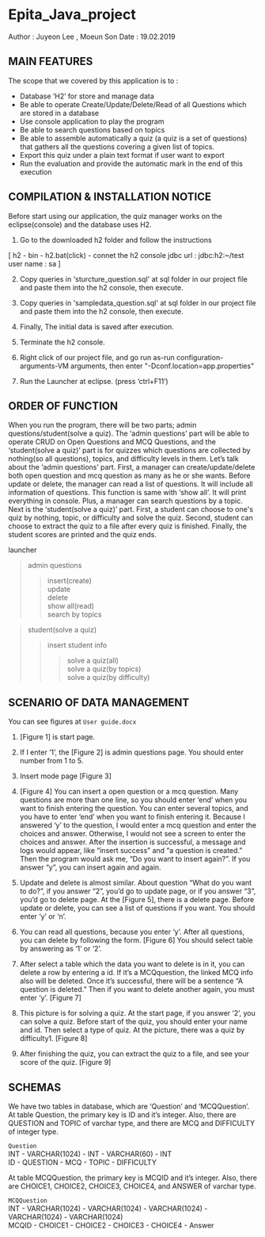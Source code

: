 # Epita_Java_project

Author : Juyeon Lee , Moeun Son
Date : 19.02.2019

## MAIN FEATURES

The scope that we covered by this application is to :
* Database ‘H2’ for store and manage data
* Be able to operate Create/Update/Delete/Read of all Questions which are stored in a database
*	Use console application to play the program
*	Be able to search questions based on topics
*	Be able to assemble automatically a quiz (a quiz is a set of questions) that gathers all the questions covering a given list of topics.
*	Export this quiz under a plain text format if user want to export
*	Run the evaluation and provide the automatic mark in the end of this execution 

## COMPILATION & INSTALLATION NOTICE

Before start using our application, the quiz manager works on the eclipse(console) and the database uses H2.

1. Go to the downloaded h2 folder and follow the instructions

[ h2 - bin - h2.bat(click) - connet the h2 console
jdbc url : jdbc:h2:~/test
user name : sa ]

2. Copy queries in 'sturcture_question.sql' at sql folder in our project file and paste them into the h2 console, then execute.

3. Copy queries in 'sampledata_question.sql' at sql folder in our project file and paste them into the h2 console, then execute.

4. Finally, The initial data is saved after execution.

5. Terminate the h2 console.

6. Right click of our project file, and go run as-run configuration-arguments-VM arguments, then enter "-Dconf.location=app.properties"

7. Run the Launcher at eclipse. (press ‘ctrl+F11’)

## ORDER OF FUNCTION

When you run the program, there will be two parts; admin questions/student(solve a quiz).
The ‘admin questions’ part will be able to operate CRUD on Open Questions and MCQ Questions, and the ‘student(solve a quiz)’ part is for quizzes which questions are collected by nothing(so all questions), topics, and difficulty levels in them. 
Let’s talk about the ‘admin questions’ part. First, a manager can create/update/delete both open question and mcq question as many as he or she wants. Before update or delete, the manager can read a list of questions. It will include all information of questions. This function is same with ‘show all’. It will print everything in console. Plus, a manager can search questions by a topic.
Next is the ‘student(solve a quiz)’ part. First, a student can choose to one's quiz by nothing, topic, or difficulty and solve the quiz. Second, student can choose to extract the quiz to a file after every quiz is finished. Finally, the student scores are printed and the quiz ends. 

launcher  
> admin questions  
>  > insert(create)  
update  
delete  
show all(read)  
search by topics  

> student(solve a quiz)  
>  > insert student info  
>  >  > solve a quiz(all)  
solve a quiz(by topics)  
solve a quiz(by difficulty)  
  

## SCENARIO OF DATA MANAGEMENT
You can see figures at `User guide.docx`

1.	[Figure 1] is start page.

2.	If I enter ‘1’, the [Figure 2] is admin questions page. You should enter number from 1 to 5.
 
3.	Insert mode page [Figure 3]
 
4.	[Figure 4] You can insert a open question or a mcq question. Many questions are more than one line, so you should enter ‘end’ when you want to finish entering the question. 
You can enter several topics, and you have to enter ‘end’ when you want to finish entering it.
Because I answered ‘y’ to the question, I would enter a mcq question and enter the choices and answer. Otherwise, I would not see a screen to enter the choices and answer.
After the insertion is successful, a message and logs would appear, like “insert success” and “a question is created.” Then the program would ask me, “Do you want to insert again?”. If you answer “y”, you can insert again and again.
 
5.	Update and delete is almost similar. About question “What do you want to do?”, if you answer “2”, you’d go to update page, or if you answer “3”, you’d go to delete page.
At the [Figure 5], there is a delete page.
Before update or delete, you can see a list of questions if you want. You should enter ‘y’ or ‘n’.

6.	You can read all questions, because you enter ‘y’. After all questions, you can delete by following the form. [Figure 6]
You should select table by answering as ‘1’ or ‘2’.

7.	After select a table which the data you want to delete is in it, you can delete a row by entering a id. If it’s a MCQquestion, the linked MCQ info also will be deleted. Once it’s successful, there will be a sentence “A question is deleted.” Then if you want to delete another again, you must enter ‘y’. [Figure 7]

8.	This picture is for solving a quiz. At the start page, if you answer ‘2’, you can solve a quiz. Before start of the quiz, you should enter your name and id. Then select a type of quiz. At the picture, there was a quiz by difficulty1. [Figure 8]

9.	After finishing the quiz, you can extract the quiz to a file, and see your score of the quiz. [Figure 9]


## SCHEMAS

We have two tables in database, which are ‘Question’ and ‘MCQQuestion’. At table Question, the primary key is ID and it’s integer. Also, there are QUESTION and TOPIC of varchar type, and there are MCQ and DIFFICULTY of integer type.

  `Question`  
INT -	VARCHAR(1024) - INT	- VARCHAR(60) -	INT  
ID - QUESTION -	MCQ	- TOPIC	- DIFFICULTY

At table MCQQuestion, the primary key is MCQID and it’s integer. Also, there are CHOICE1, CHOICE2, CHOICE3, CHOICE4, and ANSWER of varchar type.

  `MCQQuestion`  
INT	-	VARCHAR(1024)	-	VARCHAR(1024)	-	VARCHAR(1024)	-	VARCHAR(1024)	-	VARCHAR(1024)  
MCQID	-	CHOICE1	-	CHOICE2	-	CHOICE3	-	CHOICE4	-	Answer
